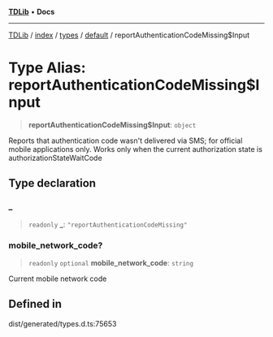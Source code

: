 [**TDLib**](../../../../../../README.md) • **Docs**

***

[TDLib](../../../../../../modules.md) / [index](../../../../../README.md) / [types](../../../README.md) / [default](../README.md) / reportAuthenticationCodeMissing$Input

# Type Alias: reportAuthenticationCodeMissing$Input

> **reportAuthenticationCodeMissing$Input**: `object`

Reports that authentication code wasn't delivered via SMS; for official mobile applications only. Works only when the current authorization state is authorizationStateWaitCode

## Type declaration

### \_

> `readonly` **\_**: `"reportAuthenticationCodeMissing"`

### mobile\_network\_code?

> `readonly` `optional` **mobile\_network\_code**: `string`

Current mobile network code

## Defined in

dist/generated/types.d.ts:75653
